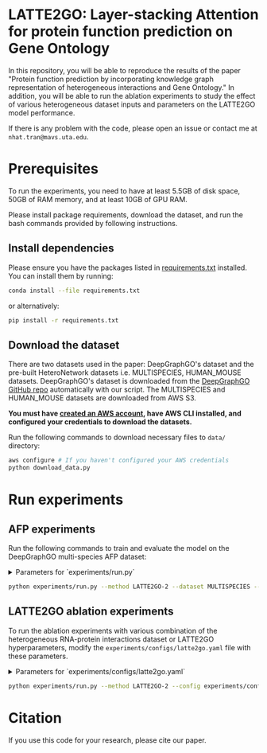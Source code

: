 # LATTE2GO: Layer-stacking Attention for protein function prediction on Gene Ontology

In this repository, you will be able to reproduce the results of the paper 
"Protein function prediction by incorporating knowledge graph representation of heterogeneous interactions and Gene Ontology."
In addition, you will be able to run the ablation experiments to study the effect of various heterogeneous dataset inputs and parameters on the LATTE2GO model performance.

If there is any problem with the code, please open an issue or contact me at `nhat.tran@mavs.uta.edu`.

# Prerequisites
To run the experiments, you need to have at least 5.5GB of disk space, 50GB of RAM memory, and at least 10GB of GPU RAM.

Please install package requirements, download the dataset, and run the bash commands provided by following 
instructions.

## Install dependencies
Please ensure you have the packages listed in [requirements.txt](requirements.txt) installed. You can install them by running:
```bash
conda install --file requirements.txt
```
or alternatively:
```bash
pip install -r requirements.txt
```

## Download the dataset
There are two datasets used in the paper: DeepGraphGO's dataset and the pre-built HeteroNetwork datasets 
i.e. MULTISPECIES, HUMAN_MOUSE datasets. DeepGraphGO's dataset is downloaded from the [DeepGraphGO GitHub repo](https://github.com/yourh/DeepGraphGO) automatically with our script. The MULTISPECIES and HUMAN_MOUSE datasets are downloaded from AWS S3. 

**You must have [created an AWS account](https://aws.amazon.com/premiumsupport/knowledge-center/create-and-activate-aws-account/), have AWS CLI installed, and configured your credentials to download the datasets.**

Run the following commands to download necessary files to `data/` directory:
```bash
aws configure # If you haven't configured your AWS credentials
python download_data.py
```

# Run experiments

## AFP experiments
Run the following commands to train and evaluate the model on the DeepGraphGO multi-species AFP dataset:

<details><summary>Parameters for `experiments/run.py`</summary> 

```yml
dataset:
  values: [ "MULTISPECIES", "HUMAN_MOUSE" ]
pred_ntypes:
  values: [ "molecular_function", "biological_process", "cellular_component", "molecular_function biological_process cellular_component" ]
method:
  values: [ "LATTE2GO-1", "LATTE-1", "LATTE2GO-2", "HGT", "DeepGraphGO", "MLP", "DeepGOZero", "RGCN" ]
inductive:
  values: [ false ]
seed:
  values: [ 1 ]
```
</details>

```bash
python experiments/run.py --method LATTE2GO-2 --dataset MULTISPECIES --pred_ntypes "molecular_function" --seed 1
```

## LATTE2GO ablation experiments
To run the ablation experiments with various combination of the heterogeneous RNA-protein interactions dataset or 
LATTE2GO hyperparameters, modify the `experiments/configs/latte2go.yaml` file with these parameters.

<details><summary>Parameters for `experiments/configs/latte2go.yaml`</summary> 

```yml
ntype_subset:
  values:
    - 'Protein MessengerRNA MicroRNA LncRNA biological_process cellular_component molecular_function'
    - 'Protein MessengerRNA MicroRNA LncRNA'
    - 'Protein MessengerRNA MicroRNA'
    - 'Protein MessengerRNA'
    - 'Protein'
    - ''
go_etypes:
  values:
    - 'is_a part_of has_part regulates negatively_regulates positively_regulates'
    - 'is_a part_of has_part'
    - 'is_a'
    - null
```
</details>

```bash
python experiments/run.py --method LATTE2GO-2 --config experiments/configs/latte2go.yaml --dataset MULTISPECIES --pred_ntypes molecular_function
```

# Citation
If you use this code for your research, please cite our paper.
